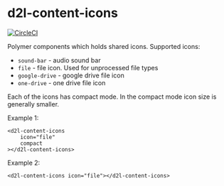 # d2l-content-icons
[![CircleCI](https://circleci.com/gh/Brightspace/d2l-content-icons.svg?style=svg)](https://circleci.com/gh/Brightspace/d2l-content-icons)

Polymer components which holds shared icons. 
Supported icons: 
* `sound-bar` - audio sound bar
* `file` - file icon. Used for unprocessed file types
* `google-drive` - google drive file icon
* `one-drive` - one drive file icon

Each of the icons has compact mode.
In the compact mode icon size is generally smaller.

Example 1:
``` 
<d2l-content-icons
    icon="file"
    compact
></d2l-content-icons>
```
Example 2:
```
<d2l-content-icons icon="file"></d2l-content-icons>
```
